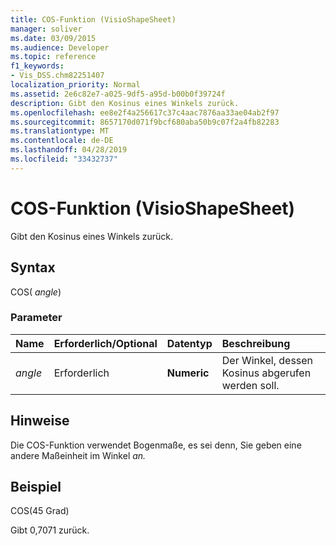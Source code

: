 ```yaml
---
title: COS-Funktion (VisioShapeSheet)
manager: soliver
ms.date: 03/09/2015
ms.audience: Developer
ms.topic: reference
f1_keywords:
- Vis_DSS.chm82251407
localization_priority: Normal
ms.assetid: 2e6c82e7-a025-9df5-a95d-b00b0f39724f
description: Gibt den Kosinus eines Winkels zurück.
ms.openlocfilehash: ee8e2f4a256617c37c4aac7876aa33ae04ab2f97
ms.sourcegitcommit: 8657170d071f9bcf680aba50b9c07f2a4fb82283
ms.translationtype: MT
ms.contentlocale: de-DE
ms.lasthandoff: 04/28/2019
ms.locfileid: "33432737"
---
```

# <a name="cos-function-visioshapesheet"></a>COS-Funktion (VisioShapeSheet)

Gibt den Kosinus eines Winkels zurück. 
  
## <a name="syntax"></a>Syntax

COS( *angle*) 
  
### <a name="parameters"></a>Parameter

|**Name**|**Erforderlich/Optional**|**Datentyp**|**Beschreibung**|
|:-----|:-----|:-----|:-----|
| _angle_ <br/> |Erforderlich  <br/> |**Numeric** <br/> |Der Winkel, dessen Kosinus abgerufen werden soll.  <br/> |
   
## <a name="remarks"></a>Hinweise

Die COS-Funktion verwendet Bogenmaße, es sei denn, Sie geben eine andere Maßeinheit im Winkel *an.* 
  
## <a name="example"></a>Beispiel

COS(45 Grad) 
  
Gibt 0,7071 zurück. 
  

